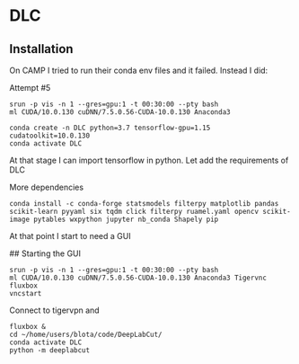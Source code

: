 # DLC

## Installation

On CAMP I tried to run their conda env files and it failed. Instead I did:


Attempt #5

```
srun -p vis -n 1 --gres=gpu:1 -t 00:30:00 --pty bash
ml CUDA/10.0.130 cuDNN/7.5.0.56-CUDA-10.0.130 Anaconda3

conda create -n DLC python=3.7 tensorflow-gpu=1.15 cudatoolkit=10.0.130
conda activate DLC
```

At that stage I can import tensorflow in python. Let add the requirements of DLC

More dependencies

```
conda install -c conda-forge statsmodels filterpy matplotlib pandas scikit-learn pyyaml six tqdm click filterpy ruamel.yaml opencv scikit-image pytables wxpython jupyter nb_conda Shapely pip
```
At that point I start to need a GUI


## Starting the GUI

```
srun -p vis -n 1 --gres=gpu:1 -t 00:30:00 --pty bash
ml CUDA/10.0.130 cuDNN/7.5.0.56-CUDA-10.0.130 Anaconda3 Tigervnc fluxbox
vncstart
```

Connect to tigervpn and 

```
fluxbox & 
cd ~/home/users/blota/code/DeepLabCut/
conda activate DLC
python -m deeplabcut
```
